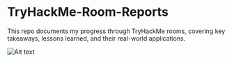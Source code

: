 # TryHackMe-Room-Reports

This repo documents my progress through TryHackMe rooms, covering key takeaways, lessons learned, and their real-world applications.

![Alt text](<img width="1806" height="1278" alt="THM-LGQ4TQULNX-1" src="https://github.com/user-attachments/assets/20cfc8c2-7bc0-45fc-92ee-3be3f2bebfaf" />)
